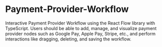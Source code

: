 # Payment-Provider-Workflow
Interactive Payment Provider Workflow using the React Flow library with TypeScript. Users should be able to add, manage, and visualize payment provider nodes such as Google Pay, Apple Pay, Stripe, etc., and perform interactions like dragging, deleting, and saving the workflow.

